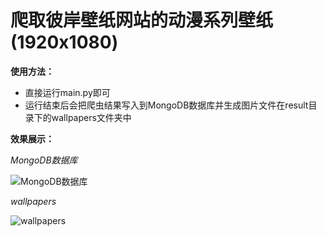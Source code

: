 
爬取彼岸壁纸网站的动漫系列壁纸(1920x1080)
===
**使用方法：**
* 直接运行main.py即可
* 运行结束后会把爬虫结果写入到MongoDB数据库并生成图片文件在result目录下的wallpapers文件夹中

**效果展示：**

*MongoDB数据库*

![MongoDB数据库](https://github.com/pipipp/python_spider/blob/master/trunk/python_scripts/spiders/scrapy_crawler/cralwer_projects/bian_wallpaper/images/bian_MongoDB.PNG)

*wallpapers*

![wallpapers](https://github.com/pipipp/python_spider/blob/master/trunk/python_scripts/spiders/scrapy_crawler/cralwer_projects/bian_wallpaper/images/wallpaper.JPG)
